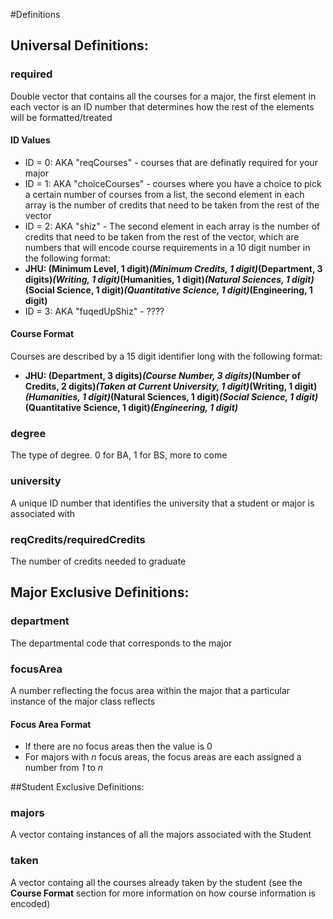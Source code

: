 #Definitions
## Universal Definitions:
### required
Double vector that contains all the courses for a major, the first element in each vector is an ID number that determines how the rest of the elements will be formatted/treated
#### ID Values
  * ID = 0: AKA "reqCourses" - courses that are definatly required for your major
  * ID = 1: AKA "choiceCourses" - courses where you have a choice to pick a certain number of courses from a list, the second element in each array is the number of credits that need to be taken from the rest of the vector
  * ID = 2: AKA "shiz" -  The second element in each array is the number of credits that need to be taken from the rest of the vector, which are numbers that will encode course requirements in a 10 digit number in the following format:
   * **JHU: (Minimum Level, 1 digit)*(Minimum Credits, 1 digit)*(Department, 3 digits)*(Writing, 1 digit)*(Humanities, 1 digit)*(Natural Sciences, 1 digit)*(Social Science, 1 digit)*(Quantitative Science, 1 digit)*(Engineering, 1 digit)**
  * ID = 3: AKA "fuqedUpShiz" - ????

#### Course Format
Courses are described by a 15 digit identifier long with the following format:
  * **JHU: (Department, 3 digits)*(Course Number, 3 digits)*(Number of Credits, 2 digits)*(Taken at Current University, 1 digit)*(Writing, 1 digit)*(Humanities, 1 digit)*(Natural Sciences, 1 digit)*(Social Science, 1 digit)*(Quantitative Science, 1 digit)*(Engineering, 1 digit)***

### degree
The type of degree. 0 for BA, 1 for BS, more to come

### university
A unique ID number that identifies the university that a student or major is associated with

### reqCredits/requiredCredits
The number of credits needed to graduate

## Major Exclusive Definitions:
### department
The departmental code that corresponds to the major

### focusArea
A number reflecting the focus area within the major that a particular instance of the major class reflects
#### Focus Area Format
* If there are no focus areas then the value is 0
* For majors with *n* focus areas, the focus areas are each assigned a number from *1* to *n*

##Student Exclusive Definitions:
### majors
A vector containg instances of all the majors associated with the Student

### taken
A vector containg all the courses already taken by the student (see the **Course Format** section for more information on how course information is encoded)
